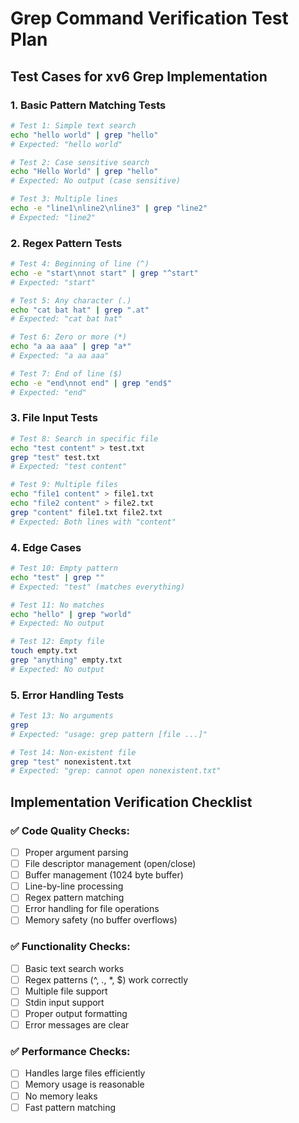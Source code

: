 # Grep Command Verification Test Plan

## Test Cases for xv6 Grep Implementation

### 1. Basic Pattern Matching Tests
```bash
# Test 1: Simple text search
echo "hello world" | grep "hello"
# Expected: "hello world"

# Test 2: Case sensitive search
echo "Hello World" | grep "hello"  
# Expected: No output (case sensitive)

# Test 3: Multiple lines
echo -e "line1\nline2\nline3" | grep "line2"
# Expected: "line2"
```

### 2. Regex Pattern Tests
```bash
# Test 4: Beginning of line (^)
echo -e "start\nnot start" | grep "^start"
# Expected: "start"

# Test 5: Any character (.)
echo "cat bat hat" | grep ".at"
# Expected: "cat bat hat"

# Test 6: Zero or more (*)
echo "a aa aaa" | grep "a*"
# Expected: "a aa aaa"

# Test 7: End of line ($)
echo -e "end\nnot end" | grep "end$"
# Expected: "end"
```

### 3. File Input Tests
```bash
# Test 8: Search in specific file
echo "test content" > test.txt
grep "test" test.txt
# Expected: "test content"

# Test 9: Multiple files
echo "file1 content" > file1.txt
echo "file2 content" > file2.txt
grep "content" file1.txt file2.txt
# Expected: Both lines with "content"
```

### 4. Edge Cases
```bash
# Test 10: Empty pattern
echo "test" | grep ""
# Expected: "test" (matches everything)

# Test 11: No matches
echo "hello" | grep "world"
# Expected: No output

# Test 12: Empty file
touch empty.txt
grep "anything" empty.txt
# Expected: No output
```

### 5. Error Handling Tests
```bash
# Test 13: No arguments
grep
# Expected: "usage: grep pattern [file ...]"

# Test 14: Non-existent file
grep "test" nonexistent.txt
# Expected: "grep: cannot open nonexistent.txt"
```

## Implementation Verification Checklist

### ✅ Code Quality Checks:
- [ ] Proper argument parsing
- [ ] File descriptor management (open/close)
- [ ] Buffer management (1024 byte buffer)
- [ ] Line-by-line processing
- [ ] Regex pattern matching
- [ ] Error handling for file operations
- [ ] Memory safety (no buffer overflows)

### ✅ Functionality Checks:
- [ ] Basic text search works
- [ ] Regex patterns (^, ., *, $) work correctly
- [ ] Multiple file support
- [ ] Stdin input support
- [ ] Proper output formatting
- [ ] Error messages are clear

### ✅ Performance Checks:
- [ ] Handles large files efficiently
- [ ] Memory usage is reasonable
- [ ] No memory leaks
- [ ] Fast pattern matching
